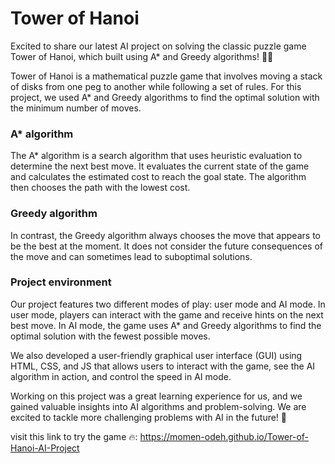 # Tower of Hanoi
Excited to share our latest AI project on solving the classic puzzle game Tower of Hanoi, which built using A* and Greedy algorithms! 🤖🧩

Tower of Hanoi is a mathematical puzzle game that involves moving a stack of disks from one peg to another while following a set of rules. For this project, we used A* and Greedy algorithms to find the optimal solution with the minimum number of moves.

###  A* algorithm
The A* algorithm is a search algorithm that uses heuristic evaluation to determine the next best move. It evaluates the current state of the game and calculates the estimated cost to reach the goal state. The algorithm then chooses the path with the lowest cost.

###  Greedy algorithm
In contrast, the Greedy algorithm always chooses the move that appears to be the best at the moment. It does not consider the future consequences of the move and can sometimes lead to suboptimal solutions.

### Project environment
Our project features two different modes of play: user mode and AI mode. In user mode, players can interact with the game and receive hints on the next best move. In AI mode, the game uses A* and Greedy algorithms to find the optimal solution with the fewest possible moves.

We also developed a user-friendly graphical user interface (GUI) using HTML, CSS, and JS that allows users to interact with the game, see the AI algorithm in action, and control the speed in AI mode.

Working on this project was a great learning experience for us, and we gained valuable insights into AI algorithms and problem-solving. We are excited to tackle more challenging problems with AI in the future! 🚀

visit this link to try the game 🔥:
https://momen-odeh.github.io/Tower-of-Hanoi-AI-Project

